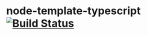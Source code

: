 # node-template-typescript [![Build Status](https://travis-ci.com/anymore1405/node-template-typescript.svg?branch=master)](https://travis-ci.com/anymore1405/node-template-typescript)